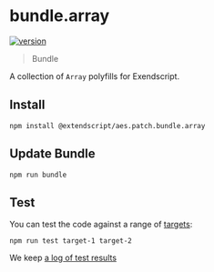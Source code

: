 # bundle.array

[![version](https://img.shields.io/npm/v/@extendscript/aes.patch.bundle.array.svg)](https://www.npmjs.org/package/@extendscript/aes.patch.bundle.array)

> Bundle

A collection of `Array` polyfills for Exendscript.


## Install

    npm install @extendscript/aes.patch.bundle.array

## Update Bundle

    npm run bundle

## Test

You can test the code against a range of [targets](https://github.com/nbqx/fakestk/blob/master/resources/versions.json):

    npm run test target-1 target-2

We keep [a log of test results](./test/results_log.md)
